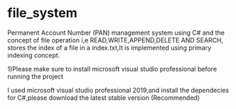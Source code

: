 # file_system
Permanent Account Number (PAN) management system using C# and the concept of file operation i,e READ,WRITE,APPEND,DELETE AND SEARCH, stores the index of a file in a index.txt,It is implemented using primary indexing concept.

1)Please make sure to install microsoft visual studio professional before running the project

I used microsoft visual studio professional 2019,and install the dependecies for C#,please download the latest stable version (Recommended)
